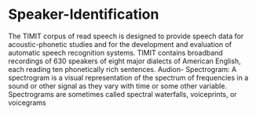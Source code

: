# Speaker-Identification
The TIMIT corpus of read speech is designed to provide speech data for acoustic-phonetic studies and for the development and evaluation of automatic speech recognition systems. TIMIT contains broadband recordings of 630 speakers of eight major dialects of American English, each reading ten phonetically rich sentences.
Audion- Spectrogram: A spectrogram is a visual representation of the spectrum of frequencies in a sound or other signal as they vary with time or some other variable. Spectrograms are sometimes called spectral waterfalls, voiceprints, or voicegrams
